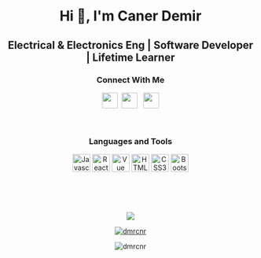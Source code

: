 <h1 align="center">Hi 👋, I'm Caner Demir</h1>

<h2 align="center">Electrical & Electronics Eng | Software Developer | Lifetime Learner</h2>
<!--
<p align="center" dir="auto">
<img src="https://media0.giphy.com/media/qgQUggAC3Pfv687qPC/giphy.gif?cid=ecf05e47gjr6med5nksautc6c53qmjqkb1zuptbul6vyhppk&rid=giphy.gif&ct=g" width="500" height="300"></center><br>
</p>
-->

<h3 align="center">Connect With Me </h3>
<p align="center" dir="auto">
    <a href="https://www.twitter.com/dmrcnrr" rel="nofollow"><img src="https://raw.githubusercontent.com/danielcranney/readme-generator/main/public/icons/socials/twitter.svg" width="32" height="32" style="max-width: 100%;"></a>&nbsp;
    <a href="https://www.linkedin.com/in/mcanerdemir" rel="nofollow"><img src="https://raw.githubusercontent.com/danielcranney/readme-generator/main/public/icons/socials/linkedin.svg" width="32" height="32" style="max-width: 100%;"></a>&nbsp;&nbsp;
    <a href="http://www.instagram.com/mcanerdemirr" rel="nofollow"><img src="https://raw.githubusercontent.com/danielcranney/readme-generator/main/public/icons/socials/instagram.svg" width="32" height="32" style="max-width: 100%;"></a>
</p><br>

<h3 align="center">Languages and Tools</h3>
<p align="center" dir="auto"> 
    <a href="https://developer.mozilla.org/en-US/docs/Web/JavaScript" rel="nofollow"><img src="https://raw.githubusercontent.com/danielcranney/readme-generator/main/public/icons/skills/javascript-colored.svg" width="36" height="36" alt="Javascript" style="max-width: 100%;"></a>
    <a href="https://reactjs.org/" rel="nofollow"><img src="https://raw.githubusercontent.com/danielcranney/readme-generator/main/public/icons/skills/react-colored.svg" width="36" height="36" alt="React" style="max-width: 100%;"></a>
    <a href="https://vuejs.org/" rel="nofollow"><img src="https://raw.githubusercontent.com/danielcranney/readme-generator/main/public/icons/skills/vuejs-colored.svg" width="36" height="36" alt="Vue" style="max-width: 100%;"></a>
    <a href="https://developer.mozilla.org/en-US/docs/Glossary/HTML5" rel="nofollow"><img src="https://raw.githubusercontent.com/danielcranney/readme-generator/main/public/icons/skills/html5-colored.svg" width="36" height="36" alt="HTML5" style="max-width: 100%;"></a>
    <a href="https://www.w3.org/TR/CSS/#css" rel="nofollow"><img src="https://raw.githubusercontent.com/danielcranney/readme-generator/main/public/icons/skills/css3-colored.svg" width="36" height="36" alt="CSS3" style="max-width: 100%;"></a>
    <a href="https://getbootstrap.com/" rel="nofollow"><img src="https://raw.githubusercontent.com/danielcranney/readme-generator/main/public/icons/skills/bootstrap-colored.svg" width="36" height="36" alt="Bootstrap" style="max-width: 100%;"></a> 
</p><br><br><br>


<p align="center" dir="auto"><a target="_blank" rel="noopener noreferrer" href="https://github-readme-stats.vercel.app/api?username=dmrcnr&show_icons=true&theme=react"><img src="https://github-readme-stats.vercel.app/api?username=dmrcnr&show_icons=true&theme=react" data-canonical-src="https://github-readme-stats.vercel.app/api?username=dmrcnr&show_icons=true&theme=react" style="max-width: 100%;"></a></p>

<p align="center" dir="auto"><a target="_blank" rel="noopener noreferrer" href="https://github-readme-streak-stats.herokuapp.com/?user=dmrcnr&theme=react"><img src="https://github-readme-streak-stats.herokuapp.com/?user=dmrcnr&theme=react" alt="dmrcnr" data-canonical-src="https://github-readme-streak-stats.herokuapp.com/?user=dmrcnr&theme=react" style="max-width: 100%;"></a></p>

<p align="center">
    <img src="https://github-readme-stats.vercel.app/api/top-langs?username=dmrcnr&layout=compact&theme=react" alt="dmrcnr" data-canonical-src="https://github-readme-stats.vercel.app/api/top-langs?username=dmrcnr&layout=compact&theme=react" style="max-width: 100%;">
</p>








